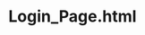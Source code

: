 # Login_Page.html
<!DOCTYPE html>
<html>
<head>
    <title>login</title>
</head>
    <style type="text/css">

        div{
            width: 500px;
            height: 500px;
            border: 1px solid red;
            margin: 0 auto;
            padding: 120px;
            box-sizing: border-box;
        }

    </style>


<body>
    <center><h1>Welcome to Login Page</h1></center>
    <hr>

    <div>
        username:<br>
        <input type="text" name="text" id="username">
        <br></br>

        password:<br>
        <input type="password" name="text" id="password">
        <br></br>

        <button onclick="login()">Submit</button>
    


    </div>
<script type="text/javascript">
    function login()
    {
        var uname=document.getElementById('username').value;
        var pass=document.getElementById('password').value;

        if(uname=="world" && pass=="123")
        {
            location.assign("file:///C:/Users/My%20Dell/Desktop/HTML,CSS,JS/login_page.html");
        }
        else
        {
            window.alert("login failed");
        }
    }
    </body>
    </html>
